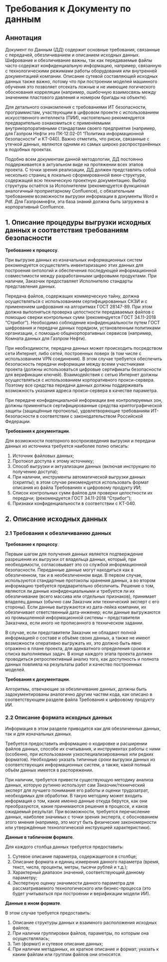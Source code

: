 # Требования к Документу по данным

## Аннотация

Документ по Данным (ДД) содержит основные требования, связанные с передачей, обезличиванием и описанием исходных данных. Шифрование и обезличивание важны, так как передаваемые файлы часто содержат конфиденциальную информацию, например, связанную с технологическими режимами работы оборудования или внутренней документацией компании. Описание сутевой составляющей исходных данных также важно, потому что при построении моделей машинного обучения это позволяет отсекать ложные и не имеющие логического обоснования корреляции (например, ошибочную взаимосвязь между значением пластового давления и номером бригады на объекте).

Для детального ознакомления с требованиями ИТ безопасности, программистам, участвующим в цифровом проекте с использованием искусственного интеллекта (ПИИ), настоятельно рекомендуется предварительно ознакомиться с применяемыми внутрикорпоративными стандартами своего предприятия (например, для Газпром Нефти это ПК-12.02-01 “Политика информационной безопасности” и КТ-040). Важно отметить, что риски, связанные с утечкой данных, являются одними из самых широко распространённых в подобных проектах.

Подобно всем документам данной методологии, ДД постоянно поддерживается в актуальном виде на протяжении всех этапов проекта. С точки зрения реализации, ДД должен представлять собой несколько страниц в локально сформированной вики-структуре, содержащей всю техническую проектную документацию. Выбор структуры остаётся за Исполнителем (рекомендуется функционал аналогичный проприетарному Confluence), с обязательным требованием возможности выгрузки информации в документы Word и Pdf. Для Газпромнефти, эта база знаний должна быть загружена в корпоративный Confluence.

## 1. Описание процедуры выгрузки исходных данных и соответствия требованиям безопасности

**Требование к процессу**.

При выгрузке данных из изначальных информационных систем рекомендуется осуществлять инвентаризацию этих данных для построения онтологий и обеспечения последующей информационной совместимости между разработанными цифровыми продуктами. При наличии, Заказчик предоставляет Исполнителю стандарты представления данных.

Передача файлов, содержащих коммерческую тайну, должна осуществляться с использованием сертифицированных СКЗИ и с применением шифрования на алгоритмах ГОСТ 28147-89. При этом должна выполняться проверка целостности передаваемых файлов с помощью сверки контрольных сумм (рекомендуется ГОСТ 34.11-2018 “Стрибог”). Необходимо соблюдение конфиденциальности путем ГОСТ шифрования и передачи данных порядком, установленным политиками организации, с помощью общекорпоративных сервисов (например, Комната данных для Газпром Нефти).

При необходимости, передача данных может происходить посредством сети Интернет, либо сетей, построенных поверх (в том числе с использованием VPN соединения). В этом случае требуется обеспечить безопасность передачи информации между всеми участниками проекта (должны использоваться цифровые сертификаты безопасности для верификации ключей). Взаимодействия с сетью Интернет должны осуществляться с использованием корпоративного прокси-сервера. Поэтому все средства передачи данных должны поддерживать возможность указания адреса прокси-сервера в качестве параметра.

При передаче конфиденциальной информации вне контролируемых зон, должны применяться сертифицированные средства криптографической защиты (защищённые протоколы), удовлетворяющие требованиям ИТ-безопасности в соответствии с законодательством Российской Федерации.

**Требования к документации**.

Для возможности повторного воспроизведения выгрузки и передачи данных из источника требуется наиболее полно описать:

1. Источник файловых данных;
1. Протокол доступа к этому источнику;
1. Способ выгрузки и актуализации данных (включая инструкцию по получению доступа);
1. При наличии, инструменты автоматической выгрузки данных (скрипты); в этом случае рекомендуется использовать формат описания из файла Требованиях к цифровому продукту ИИ;
1. Список контрольных сумм файлов для проверки целостности их передачи; (рекомендуется ГОСТ 34.11-2018 “Стрибог”);
1. Признаки конфиденциальности в соответствии с КТ-040.

## 2. Описание исходных данных

### 2.1 Требования к обезличиванию данных

**Требование к процессу**.

Первым шагом для получения данных является подтверждение разрешения их выгрузки от владельца данных, который, при необходимости, согласовывает это со службой информационной безопасности. Переданные данные могут находиться как в обезличенном, так и в необезличенном виде. В первом случае, используются стандартные протоколы хранения данных, а во втором информацию требуется предварительно обезличить. Решение о том, являются ли данные конфиденциальными и требуется ли их обезличивание (всего массива или отдельных признаков), принимает владелец данных (обычно сам Заказчик или технический эксперт с его стороны). Если данные выгружаются из дата-лейка компании, их обезличивает ответственный дата-инженер; если данные выгружаются из промышленной информационной системы – представители Заказчика, если иного не прописанного в техническом задании.

В случае, если представители Заказчик не обладают полной информацией о составе и объёме своих данных, а также не имеют возможности оперативно выгружать их, это должно быть явно отражено в плане проекта, для адекватного определения сроков и списка выполняемых задач. В конце каждого этапа проекта должен проводиться ретроспективный анализ того, как доступность и полнота данных повлияла на результаты работ и качество построенных моделей.

**Требования к документации**.

Алгоритмы, отвечающие за обезличивание данных, должны быть задокументированы аналогично другим частям кода, как описано в соответствующем разделе файла Требования к цифровому продукту ИИ.

### 2.2 Описание формата исходных данных

Информация в этом разделе приводится как для обезличенных данных, так и для изначальных данных.

Требуется предоставить информацию о кодировке и расширении файлов данных, способе их считывания, и инструментах работы с ними (особенно, при использовании узкоспециализированных или редких форматов). Необходимо указать типичные сроки выгрузки данных из соответствующих информационных систем, а также, какой полный объём данных имеется в распоряжении.

При наличии, требуется привести существующую методику анализа данных, которую рутинно использует сам Заказчик/технический эксперт для лучшего понимания его работы и оценки трудозатрат, необходимых для обработки. В такую методику может входить информация о том, какие именно данные откуда берутся, как они преобразуются, какие принимаются решения в процессе, и каков ожидаемый результат. При возможности, требуется перечисление данных, наиболее значимых с точки зрения эксперта, с обоснованием этого мнения (например, это могут быть физические закономерности или утверждённые технологической инструкцией характеристики).

**Данные в табличном формате**.

Для каждого столбца данных требуется предоставить:

1. Сутевое описание параметра, содержащегося в столбце;
1. Описание формата и единиц измерения данного параметра (время, текст, числа, проценты, метры, тысячи рублей и т.д.);
1. Характерный диапазон значений, соответствующий данному параметру;
1. Экспертную оценку значимости данного параметра для рассматриваемого технологического или бизнес-процесса (это будет учитываться при построении и верификации модели ИИ).

**Данные в ином формате**.

В этом случае требуется предоставить:

1. Описание структуры данных и взаимного расположения исходных файлов;
2. При наличии группировки файлов, параметры, по которым она осуществлялась;
3. Тип (формат) и сутевое описание данных;
4. При наличии метаданных, их краткое описание и формат; указать к каким файлам или группам файлов они относятся.
